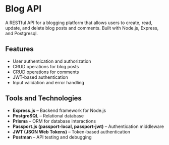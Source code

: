 # Blog API

A RESTful API for a blogging platform that allows users to create, read, update, and delete blog posts and comments. Built with Node.js, Express, and Postgresql.

## Features

- User authentication and authorization
- CRUD operations for blog posts
- CRUD operations for comments
- JWT-based authentication
- Input validation and error handling

## Tools and Technologies

- **Express.js** – Backend framework for Node.js  
- **PostgreSQL** – Relational database  
- **Prisma** – ORM for database interactions  
- **Passport.js (passport-local, passport-jwt)** – Authentication middleware  
- **JWT (JSON Web Tokens)** – Token-based authentication  
- **Postman** – API testing and debugging 